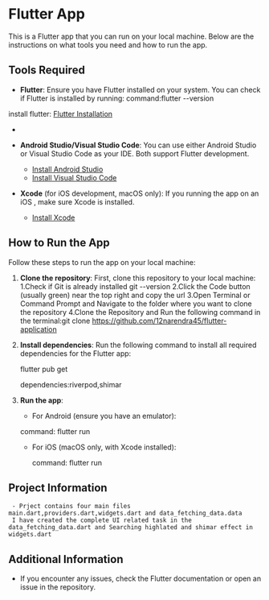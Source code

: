 # Flutter App

This is a Flutter app that you can run on your local machine. Below are the instructions on what tools you need and how to run the app.

## Tools Required

- **Flutter**: Ensure you have Flutter installed on your system. You can check if Flutter is installed by running:
  command:flutter --version
  
 install flutter: [Flutter Installation](https://flutter.dev/docs/get-started/install)

- 
- **Android Studio/Visual Studio Code**: You can use either Android Studio or Visual Studio Code as your IDE. Both support Flutter development.
  - [Install Android Studio](https://developer.android.com/studio)
  - [Install Visual Studio Code](https://code.visualstudio.com/)

- **Xcode** (for iOS development, macOS only): If you  running the app on an iOS , make sure Xcode is installed.
  - [Install Xcode](https://developer.apple.com/xcode/)

## How to Run the App

Follow these steps to run the app on your local machine:

1. **Clone the repository**:
   First, clone this repository to your local machine:
         1.Check if Git is already installed
           git --version
         2.Click the Code button (usually green) near the top right and copy the url
         3.Open Terminal or Command Prompt and Navigate to the folder where you want to clone the repository
         4.Clone the Repository and Run the following command in the terminal:git clone https://github.com/12narendra45/flutter-application
  
2. **Install dependencies**:
   Run the following command to install all required dependencies for the Flutter app:
   
   flutter pub get
   
   dependencies:riverpod,shimar

3. **Run the app**:
   - For Android (ensure you have an emulator):

    command: flutter run 
    

   - For iOS (macOS only, with Xcode installed):
     
     command: flutter run
## Project Information
     - Prject contains four main files main.dart,providers.dart,widgets.dart and data_fetching_data.data
     I have created the complete UI related task in the data_fetching_data.dart and Searching highlated and shimar effect in widgets.dart

## Additional Information

- If you encounter any issues, check the Flutter documentation or open an issue in the repository.

